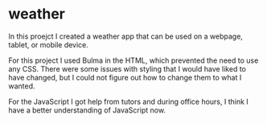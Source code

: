 # weather

In this proejct I created a weather app that can be used on a webpage, tablet, or mobile device.

For this project I used Bulma in the HTML, which prevented the need to use any CSS. There were some issues with styling that I would have liked to have changed, but I could not figure out how to change them to what I wanted.

For the JavaScript I got help from tutors and during office hours, I think I have a better understanding of JavaScript now.

